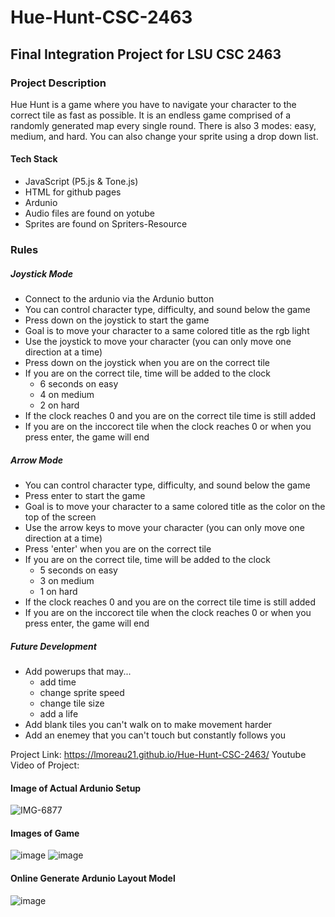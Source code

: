 # Hue-Hunt-CSC-2463
## Final Integration Project for LSU CSC 2463

### Project Description
Hue Hunt is a game where you have to navigate your character to the correct tile as fast as possible. It is an endless game comprised of a randomly generated map every single round. There is also 3 modes: easy, medium, and hard. You can also change your sprite using a drop down list.

#### Tech Stack
* JavaScript (P5.js & Tone.js)
* HTML for github pages
* Ardunio
* Audio files are found on yotube
* Sprites are found on Spriters-Resource

### Rules
##### Joystick Mode
* Connect to the ardunio via the Ardunio button
* You can control character type, difficulty, and sound below the game
* Press down on the joystick to start the game
* Goal is to move your character to a same colored title as the rgb light
* Use the joystick to move your character (you can only move one direction at a time)
* Press down on the joystick when you are on the correct tile
* If you are on the correct tile, time will be added to the clock
  * 6 seconds on easy
  * 4 on medium
  * 2 on hard
* If the clock reaches 0 and you are on the correct tile time is still added
* If you are on the inccorect tile when the clock reaches 0 or when you press enter, the game will end

##### Arrow Mode
* You can control character type, difficulty, and sound below the game
* Press enter to start the game
* Goal is to move your character to a same colored title as the color on the top of the screen
* Use the arrow keys to move your character (you can only move one direction at a time)
* Press 'enter' when you are on the correct tile
* If you are on the correct tile, time will be added to the clock
  * 5 seconds on easy
  * 3 on medium
  * 1 on hard
* If the clock reaches 0 and you are on the correct tile time is still added
* If you are on the inccorect tile when the clock reaches 0 or when you press enter, the game will end

##### Future Development
* Add powerups that may...
  * add time
  * change sprite speed
  * change tile size
  * add a life
* Add blank tiles you can't walk on to make movement harder
* Add an enemey that you can't touch but constantly follows you

Project Link: https://lmoreau21.github.io/Hue-Hunt-CSC-2463/
Youtube Video of Project: 

#### Image of Actual Ardunio Setup
![IMG-6877](https://user-images.githubusercontent.com/61840342/236071054-3008d392-6351-4f37-9929-35253adfb7dc.jpg)

#### Images of Game
![image](https://user-images.githubusercontent.com/61840342/236069749-cdeefbcb-8749-4577-b5dc-9e92b77973d9.png)
![image](https://user-images.githubusercontent.com/61840342/236070623-3b8ce628-2402-4425-8a92-03972c7acaa8.png)

#### Online Generate Ardunio Layout Model
![image](https://user-images.githubusercontent.com/61840342/236049410-124d31fc-1fcd-49a9-8efd-f0e24bd8d298.png)
